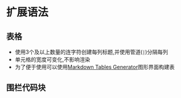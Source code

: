 # 扩展语法

## 表格

- 使用3个及以上数量的连字符创建每列标题,并使用管道(` | `)分隔每列
- 单元格的宽度可变化,不影响渲染
- 为了便于使用可以使用[Markdown Tables Generator](https://www.tablesgenerator.com/markdown_tables)图形界面构建表

## 围栏代码块

